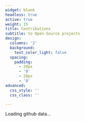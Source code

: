 ```yaml
---
widget: blank
headless: true
active: true
weight: 15
title: Contributions
subtitle: to Open-Source projects
design:
  columns: '2'
  background:
    text_color_light: false
  spacing:
    padding:
      - 20px
      - '0'
      - 20px
      - '0'
advanced:
  css_style: ''
  css_class: ''

---
```


<!-- Include the library. -->
<script
  src="https://unpkg.com/github-calendar@latest/dist/github-calendar.min.js">
  const selectLastHalfYear = contributions => {
  const currentYear = new Date().getFullYear();
  const currentMonth = new Date().getMonth();
  const shownMonths = 12;

  return contributions.filter(activity => {
    const date = new Date(activity.date);
    const monthOfDay = date.getMonth();

    return (
      date.getFullYear() === currentYear &&
      monthOfDay > currentMonth - shownMonths &&
      monthOfDay <= currentMonth
    );
  });
};
</script>

<!-- Optionally, include the theme (if you don't want to struggle to write the CSS) -->
<link
  rel="stylesheet"
  href="https://unpkg.com/github-calendar@latest/dist/github-calendar-responsive.css"
/>

<!-- Prepare a container for your calendar. -->
<div class="calendar">
    <!-- Loading stuff -->
    Loading github data...
</div>

<script>
    // or enable responsive functionality:
    GitHubCalendar(".calendar", "d-cmst", { responsive: true });
</script>
